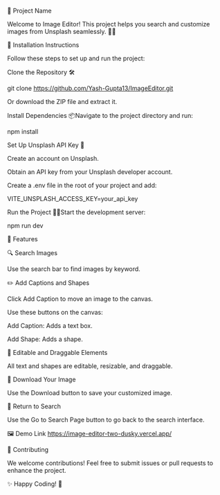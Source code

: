 🌟 Project Name

Welcome to Image Editor! This project helps you search and customize images from Unsplash seamlessly. 🎨✨

🚀 Installation Instructions

Follow these steps to set up and run the project:

Clone the Repository 🛠️

git clone https://github.com/Yash-Gupta13/ImageEditor.git

Or download the ZIP file and extract it.

Install Dependencies 📦Navigate to the project directory and run:

npm install

Set Up Unsplash API Key 🔑

Create an account on Unsplash.

Obtain an API key from your Unsplash developer account.

Create a .env file in the root of your project and add:

VITE_UNSPLASH_ACCESS_KEY=your_api_key

Run the Project 🏃‍♂️Start the development server:

npm run dev

🌟 Features

🔍 Search Images

Use the search bar to find images by keyword.

✏️ Add Captions and Shapes

Click Add Caption to move an image to the canvas.

Use these buttons on the canvas:

Add Caption: Adds a text box.

Add Shape: Adds a shape.

🎨 Editable and Draggable Elements

All text and shapes are editable, resizable, and draggable.

💾 Download Your Image

Use the Download button to save your customized image.

🔄 Return to Search

Use the Go to Search Page button to go back to the search interface.

🖼️ Demo Link https://image-editor-two-dusky.vercel.app/



🤝 Contributing

We welcome contributions! Feel free to submit issues or pull requests to enhance the project.


✨ Happy Coding! 🚀




